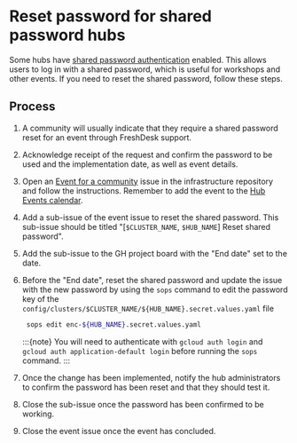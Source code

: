 # Reset password for shared password hubs

Some hubs have [shared password authentication](../../hub-deployment-guide/configure-auth/shared-password.md) enabled. This allows users to log in with a shared password, which is useful for workshops and other events. If you need to reset the shared password, follow these steps.

## Process

1. A community will usually indicate that they require a shared password reset for an event through FreshDesk support.
1. Acknowledge receipt of the request and confirm the password to be used and the implementation date, as well as event details.
1. Open an [Event for a community](https://github.com/2i2c-org/infrastructure/issues/new?template=07_event-hub.yaml) issue in the infrastructure repository and follow the instructions. Remember to add the event to the [Hub Events calendar](https://calendar.google.com/calendar/u/2?cid=Y19rdDg0c2g3YW5tMHNsb2NqczJzdTNqdnNvY0Bncm91cC5jYWxlbmRhci5nb29nbGUuY29t).
1. Add a sub-issue of the event issue to reset the shared password. This sub-issue should be titled "[`$CLUSTER_NAME`, `$HUB_NAME`] Reset shared password".
1. Add the sub-issue to the GH project board with the "End date" set to the date.
1. Before the "End date", reset the shared password and update the issue with the new password by using the `sops` command to edit the password key of the `config/clusters/$CLUSTER_NAME/${HUB_NAME}.secret.values.yaml` file

   ```bash
    sops edit enc-${HUB_NAME}.secret.values.yaml
   ```

   :::{note}
    You will need to authenticate with `gcloud auth login` and `gcloud auth application-default login` before running the `sops` command.
   :::

1. Once the change has been implemented, notify the hub administrators to confirm the password has been reset and that they should test it.
1. Close the sub-issue once the password has been confirmed to be working.
1. Close the event issue once the event has concluded.
